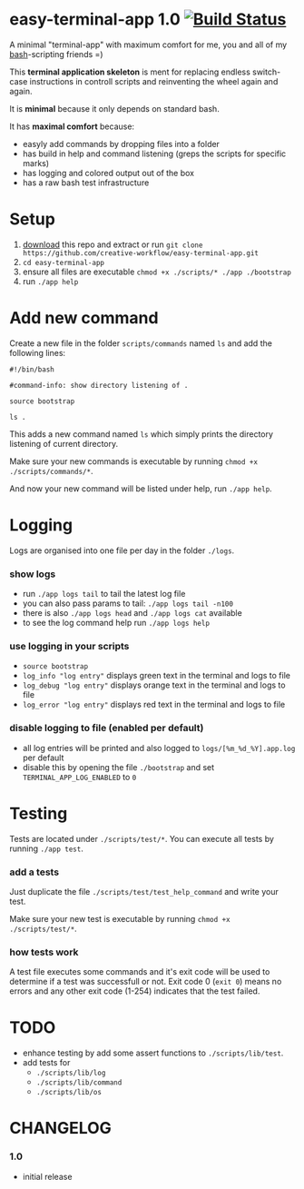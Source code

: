 # easy-terminal-app 1.0 [![Build Status](https://travis-ci.org/creative-workflow/easy-terminal-app.svg?branch=master)](https://travis-ci.org/creative-workflow/easy-terminal-app)
A minimal "terminal-app" with maximum comfort for me, you and all of my [bash](https://de.wikipedia.org/wiki/Bash_(Shell))-scripting friends =)

This **terminal application skeleton** is ment for replacing endless switch-case instructions in controll scripts and reinventing the wheel again and again.

It is **minimal** because it only depends on standard bash.

It has **maximal comfort** because:
  * easyly add commands by dropping files into a folder
  * has build in help and command listening (greps the scripts for specific marks)
  * has logging and colored output out of the box
  * has a raw bash test infrastructure

# Setup
  1. [download](https://github.com/creative-workflow/easy-terminal-app/archive/master.zip) this repo and extract or run `git clone https://github.com/creative-workflow/easy-terminal-app.git`
  2. `cd easy-terminal-app`
  3. ensure all files are executable `chmod +x ./scripts/* ./app ./bootstrap`
  4. run `./app help`

# Add new command
Create a new file in the folder `scripts/commands` named `ls` and add the following lines:

```
#!/bin/bash

#command-info: show directory listening of .

source bootstrap

ls .
```

This adds a new command named `ls` which simply prints the directory listening of current directory.

Make sure your new commands is executable by running `chmod +x ./scripts/commands/*`.

And now your new command will be listed under help, run `./app help`.


# Logging
Logs are organised into one file per day in the folder `./logs`.

### show logs
  * run `./app logs tail` to tail the latest log file
  * you can also pass params to tail: `./app logs tail -n100`
  * there is also `./app logs head` and `./app logs cat` available
  * to see the log command help run `./app logs help`

### use logging in your scripts
  * `source bootstrap`
  * `log_info "log entry"` displays green text in the terminal and logs to file
  * `log_debug "log entry"` displays orange text in the terminal and logs to file
  * `log_error "log entry"` displays red text in the terminal and logs to file

### disable logging to file (enabled per default)
  * all log entries will be printed and also logged to `logs/[%m_%d_%Y].app.log` per default
  * disable this by opening the file `./bootstrap` and set `TERMINAL_APP_LOG_ENABLED` to `0`


# Testing
Tests are located under `./scripts/test/*`. You can execute all tests by running `./app test`.

### add a tests
Just duplicate the file `./scripts/test/test_help_command` and write your test.

Make sure your new test is executable by running `chmod +x ./scripts/test/*`.

### how tests work
A test file executes some commands and it's exit code will be used to determine if a test was successfull or not. Exit code 0 (`exit 0`) means no errors and any other exit code (1-254) indicates that the test failed.


# TODO
  * enhance testing by add some assert functions to `./scripts/lib/test`.
  * add tests for
    * `./scripts/lib/log`
    * `./scripts/lib/command`
    * `./scripts/lib/os`

# CHANGELOG
### 1.0
  * initial release
